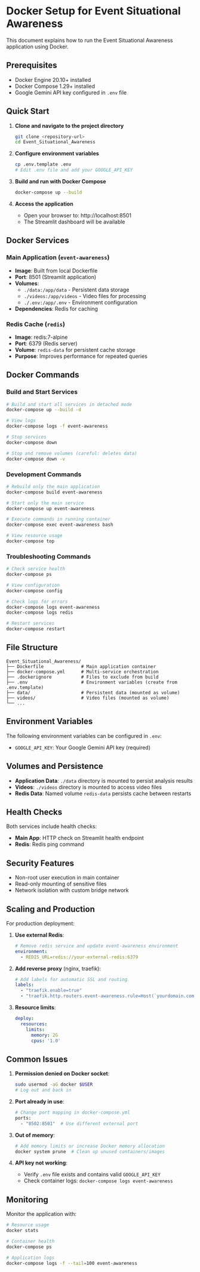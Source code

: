 # Docker Setup for Event Situational Awareness

This document explains how to run the Event Situational Awareness application using Docker.

## Prerequisites

- Docker Engine 20.10+ installed
- Docker Compose 1.29+ installed
- Google Gemini API key configured in `.env` file

## Quick Start

1. **Clone and navigate to the project directory**
   ```bash
   git clone <repository-url>
   cd Event_Situational_Awareness
   ```

2. **Configure environment variables**
   ```bash
   cp .env.template .env
   # Edit .env file and add your GOOGLE_API_KEY
   ```

3. **Build and run with Docker Compose**
   ```bash
   docker-compose up --build
   ```

4. **Access the application**
   - Open your browser to: http://localhost:8501
   - The Streamlit dashboard will be available

## Docker Services

### Main Application (`event-awareness`)
- **Image**: Built from local Dockerfile
- **Port**: 8501 (Streamlit application)
- **Volumes**: 
  - `./data:/app/data` - Persistent data storage
  - `./videos:/app/videos` - Video files for processing
  - `./.env:/app/.env` - Environment configuration
- **Dependencies**: Redis for caching

### Redis Cache (`redis`)
- **Image**: redis:7-alpine
- **Port**: 6379 (Redis server)
- **Volume**: `redis-data` for persistent cache storage
- **Purpose**: Improves performance for repeated queries

## Docker Commands

### Build and Start Services
```bash
# Build and start all services in detached mode
docker-compose up --build -d

# View logs
docker-compose logs -f event-awareness

# Stop services
docker-compose down

# Stop and remove volumes (careful: deletes data)
docker-compose down -v
```

### Development Commands
```bash
# Rebuild only the main application
docker-compose build event-awareness

# Start only the main service
docker-compose up event-awareness

# Execute commands in running container
docker-compose exec event-awareness bash

# View resource usage
docker-compose top
```

### Troubleshooting Commands
```bash
# Check service health
docker-compose ps

# View configuration
docker-compose config

# Check logs for errors
docker-compose logs event-awareness
docker-compose logs redis

# Restart services
docker-compose restart
```

## File Structure

```
Event_Situational_Awareness/
├── Dockerfile              # Main application container
├── docker-compose.yml      # Multi-service orchestration
├── .dockerignore           # Files to exclude from build
├── .env                    # Environment variables (create from .env.template)
├── data/                   # Persistent data (mounted as volume)
├── videos/                 # Video files (mounted as volume)
└── ...
```

## Environment Variables

The following environment variables can be configured in `.env`:

- `GOOGLE_API_KEY`: Your Google Gemini API key (required)

## Volumes and Persistence

- **Application Data**: `./data` directory is mounted to persist analysis results
- **Videos**: `./videos` directory is mounted to access video files
- **Redis Data**: Named volume `redis-data` persists cache between restarts

## Health Checks

Both services include health checks:
- **Main App**: HTTP check on Streamlit health endpoint
- **Redis**: Redis ping command

## Security Features

- Non-root user execution in main container
- Read-only mounting of sensitive files
- Network isolation with custom bridge network

## Scaling and Production

For production deployment:

1. **Use external Redis**:
   ```yaml
   # Remove redis service and update event-awareness environment
   environment:
     - REDIS_URL=redis://your-external-redis:6379
   ```

2. **Add reverse proxy** (nginx, traefik):
   ```yaml
   # Add labels for automatic SSL and routing
   labels:
     - "traefik.enable=true"
     - "traefik.http.routers.event-awareness.rule=Host(`yourdomain.com`)"
   ```

3. **Resource limits**:
   ```yaml
   deploy:
     resources:
       limits:
         memory: 2G
         cpus: '1.0'
   ```

## Common Issues

1. **Permission denied on Docker socket**:
   ```bash
   sudo usermod -aG docker $USER
   # Log out and back in
   ```

2. **Port already in use**:
   ```bash
   # Change port mapping in docker-compose.yml
   ports:
     - "8502:8501"  # Use different external port
   ```

3. **Out of memory**:
   ```bash
   # Add memory limits or increase Docker memory allocation
   docker system prune  # Clean up unused containers/images
   ```

4. **API key not working**:
   - Verify `.env` file exists and contains valid `GOOGLE_API_KEY`
   - Check container logs: `docker-compose logs event-awareness`

## Monitoring

Monitor the application with:
```bash
# Resource usage
docker stats

# Container health
docker-compose ps

# Application logs
docker-compose logs -f --tail=100 event-awareness